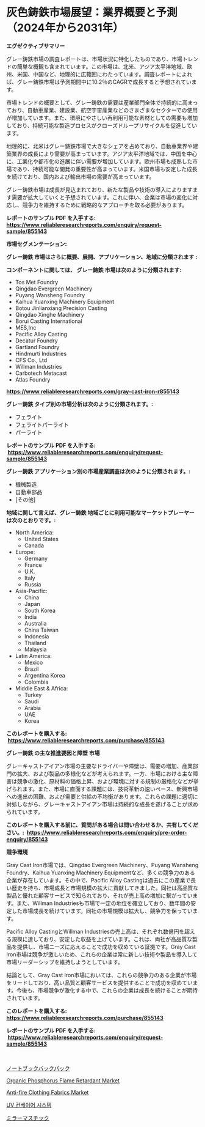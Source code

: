 <p><h1>灰色鋳鉄市場展望：業界概要と予測（2024年から2031年）</h1></p><p><strong>エグゼクティブサマリー</strong></p>
<p><p>グレー鋳鉄市場の調査レポートは、市場状況に特化したものであり、市場トレンドの簡単な概観も含まれています。この市場は、北米、アジア太平洋地域、欧州、米国、中国など、地理的に広範囲にわたっています。調査レポートによれば、グレー鋳鉄市場は予測期間中に10.2％のCAGRで成長すると予想されています。</p><p>市場トレンドの概要として、グレー鋳鉄の需要は産業部門全体で持続的に高まっており、自動車産業、建設業、航空宇宙産業などのさまざまなセクターでの使用が増加しています。また、環境にやさしい再利用可能な素材としての需要も増加しており、持続可能な製造プロセスがクローズドループリサイクルを促進しています。</p><p>地理的に、北米はグレー鋳鉄市場で大きなシェアを占めており、自動車業界や建築業界の成長により需要が高まっています。アジア太平洋地域では、中国を中心に、工業化や都市化の進展に伴い需要が増加しています。欧州市場も成熟した市場であり、持続可能な開発の重要性が高まっています。米国市場も安定した成長を続けており、国内および輸出市場の需要が高まっています。</p><p>グレー鋳鉄市場は成長が見込まれており、新たな製品や技術の導入によりますます需要が拡大していくと予想されています。これに伴い、企業は市場の変化に対応し、競争力を維持するために戦略的なアプローチを取る必要があります。</p></p>
<p><strong>レポートのサンプル PDF を入手する: <a href="https://www.reliableresearchreports.com/enquiry/request-sample/855143">https://www.reliableresearchreports.com/enquiry/request-sample/855143</a></strong></p>
<p><strong>市場セグメンテーション:</strong></p>
<p><strong> グレー鋳鉄 市場はさらに概要、展開、アプリケーション、地域に分類されます :</strong></p>
<p><strong>コンポーネントに関しては、 グレー鋳鉄 市場は次のように分類されます: &nbsp;</strong></p>
<p><ul><li>Tos Met Foundry</li><li>Qingdao Evergreen Machinery</li><li>Puyang Wansheng Foundry</li><li>Kaihua Yuanxing Machinery Equipment</li><li>Botou Jinlianxiang Precision Casting</li><li>Qingdao Xinghe Machinery</li><li>Borui Casting International</li><li>MES,Inc</li><li>Pacific Alloy Casting</li><li>Decatur Foundry</li><li>Gartland Foundry</li><li>Hindmurti Industries</li><li>CFS Co., Ltd</li><li>Willman Industries</li><li>Carbotech Metacast</li><li>Atlas Foundry</li></ul></p>
<p><strong><a href="https://www.reliableresearchreports.com/gray-cast-iron-r855143">https://www.reliableresearchreports.com/gray-cast-iron-r855143</a></strong></p>
<p><strong> グレー鋳鉄 タイプ別の市場分析は次のように分類されます。:</strong></p>
<p><ul><li>フェライト</li><li>フェライトパーライト</li><li>パーライト</li></ul></p>
<p><strong>レポートのサンプル PDF を入手する: &nbsp;<a href="https://www.reliableresearchreports.com/enquiry/request-sample/855143">https://www.reliableresearchreports.com/enquiry/request-sample/855143</a></strong></p>
<p><strong> グレー鋳鉄 アプリケーション別の市場産業調査は次のように分類されます。:</strong></p>
<p><ul><li>機械製造</li><li>自動車部品</li><li>[その他]</li></ul></p>
<p><strong>地域に関して言えば、グレー鋳鉄 地域ごとに利用可能なマーケットプレーヤーは次のとおりです。:</strong></p>
<p><ul>
    <li>
        North America:
        <ul>
            <li>United States</li>
            <li>Canada</li>
        </ul>
    </li>
    <li>
        Europe:
        <ul>
            <li>Germany</li>
            <li>France</li>
            <li>U.K.</li>
            <li>Italy</li>
            <li>Russia</li>
        </ul>
    </li>
    <li>
        Asia-Pacific:
        <ul>
            <li>China</li>
            <li>Japan</li>
            <li>South Korea</li>
            <li>India</li>
            <li>Australia</li>
            <li>China Taiwan</li>
            <li>Indonesia</li>
            <li>Thailand</li>
            <li>Malaysia</li>
        </ul>
    </li>
    <li>
        Latin America:
        <ul>
            <li>Mexico</li>
            <li>Brazil</li>
            <li>Argentina Korea</li>
            <li>Colombia</li>
        </ul>
    </li>
    <li>
        Middle East & Africa:
        <ul>
            <li>Turkey</li>
            <li>Saudi</li>
            <li>Arabia</li>
            <li>UAE</li>
            <li>Korea</li>
        </ul>
    </li>
    </ul></p>
<p><strong>このレポートを購入する: &nbsp;<a href="https://www.reliableresearchreports.com/purchase/855143">https://www.reliableresearchreports.com/purchase/855143</a></strong></p>
<p><strong>グレー鋳鉄 の主な推進要因と障壁 市場</strong></p>
<p><p>グレーキャストアイアン市場の主要なドライバーや障壁は、需要の増加、産業部門の拡大、および製品の多様化などが考えられます。一方、市場における主な障害は競争の激化、原材料の価格上昇、および環境に対する規制の厳格化などが挙げられます。また、市場に直面する課題には、技術革新の速いペース、新興市場への進出の困難、および需要と供給の不均衡があります。これらの課題に適切に対処しながら、グレーキャストアイアン市場は持続的な成長を遂げることが求められています。</p></p>
<p><strong>このレポートを購入する前に、質問がある場合は問い合わせるか、共有してください。:&nbsp; <a href="https://www.reliableresearchreports.com/enquiry/pre-order-enquiry/855143">https://www.reliableresearchreports.com/enquiry/pre-order-enquiry/855143</a></strong></p>
<p><strong>競争環境</strong></p>
<p><p>Gray Cast Iron市場では、Qingdao Evergreen Machinery、Puyang Wansheng Foundry、Kaihua Yuanxing Machinery Equipmentなど、多くの競争力のある企業が存在しています。その中で、Pacific Alloy Castingは過去にこの産業で長い歴史を持ち、市場成長と市場規模の拡大に貢献してきました。同社は高品質な製品と優れた顧客サービスで知られており、それが売上高の増加に繋がっています。また、Willman Industriesも市場で一定の地位を確立しており、数年間の安定した市場成長を続けています。同社の市場規模は拡大し、競争力を保っています。</p><p>Pacific Alloy CastingとWillman Industriesの売上高は、それぞれ数億円を超える規模に達しており、安定した収益を上げています。これは、両社が高品質な製品を提供し、市場ニーズに応えることで成功を収めている証拠です。Gray Cast Iron市場は競争が激しいため、これらの企業は常に新しい技術や製品を導入して市場リーダーシップを維持しようとしています。</p><p>結論として、Gray Cast Iron市場においては、これらの競争力のある企業が市場をリードしており、高い品質と顧客サービスを提供することで成功を収めています。今後も、市場競争が激化する中で、これらの企業は成長を続けることが期待されています。</p></p>
<p><strong>このレポートを購入する: &nbsp; <a href="https://www.reliableresearchreports.com/purchase/855143">https://www.reliableresearchreports.com/purchase/855143</a></strong></p>
<p><strong>レポートのサンプル PDF を入手する: &nbsp;<a href="https://www.reliableresearchreports.com/enquiry/request-sample/855143">https://www.reliableresearchreports.com/enquiry/request-sample/855143</a></strong><strong></strong></p>
<p>&nbsp;</p>
<p><p><a href="https://github.com/lababdou/Market-Research-Report-List-3/blob/main/443449245884.md">ノートブックバックパック</a></p><p><a href="https://issuu.com/reportprime-2/docs/organic-phosphorus-flame-retardant-market-size-203">Organic Phosphorus Flame Retardant Market</a></p><p><a href="https://issuu.com/reportprime-2/docs/anti-fire-clothing-fabrics-market-size-2030.pptx">Anti-fire Clothing Fabrics Market</a></p><p><a href="https://github.com/novabrown3/Market-Research-Report-List-1/blob/main/532158241749.md">UV 컨베이어 시스템</a></p><p><a href="https://github.com/bevdtkn4419963/Market-Research-Report-List-1/blob/main/676236145885.md">ミラーマスチック</a></p></p>
